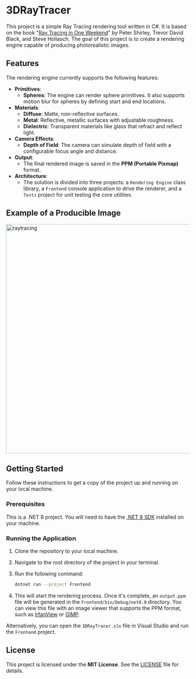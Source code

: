 # 3DRayTracer

This project is a simple Ray Tracing rendering tool written in C\#. It is based on the book "[Ray Tracing in One Weekend](https://raytracing.github.io/books/RayTracingInOneWeekend.html)" by Peter Shirley, Trevor David Black, and Steve Hollasch. The goal of this project is to create a rendering engine capable of producing photorealistic images.

## Features

The rendering engine currently supports the following features:

  * **Primitives**:
      * **Spheres**: The engine can render sphere primitives. It also supports motion blur for spheres by defining start and end locations.
  * **Materials**:
      * **Diffuse**: Matte, non-reflective surfaces.
      * **Metal**: Reflective, metallic surfaces with adjustable roughness.
      * **Dielectric**: Transparent materials like glass that refract and reflect light.
  * **Camera Effects**:
      * **Depth of Field**: The camera can simulate depth of field with a configurable focus angle and distance.
  * **Output**:
      * The final rendered image is saved in the **PPM (Portable Pixmap)** format.
  * **Architecture**:
      * The solution is divided into three projects: a `Rendering Engine` class library, a `Frontend` console application to drive the renderer, and a `Tests` project for unit testing the core utilities.

## Example of a Producible Image

<img width="1117" height="627" alt="raytracing" src="https://github.com/user-attachments/assets/937b6e2f-3783-4b81-98eb-d629dad4510f" />

## Getting Started

Follow these instructions to get a copy of the project up and running on your local machine.

### Prerequisites

This is a .NET 8 project. You will need to have the [.NET 8 SDK](https://dotnet.microsoft.com/download/dotnet/8.0) installed on your machine.

### Running the Application

1.  Clone the repository to your local machine.

2.  Navigate to the root directory of the project in your terminal.

3.  Run the following command:

    ```bash
    dotnet run --project Frontend
    ```

4.  This will start the rendering process. Once it's complete, an `output.ppm` file will be generated in the `Frontend/bin/Debug/net8.0` directory. You can view this file with an image viewer that supports the PPM format, such as [IrfanView](https://www.irfanview.com/) or [GIMP](https://www.gimp.org/).

Alternatively, you can open the `3DRayTracer.sln` file in Visual Studio and run the `Frontend` project.

## License

This project is licensed under the **MIT License**. See the [LICENSE](https://www.google.com/search?q=LICENSE) file for details.
